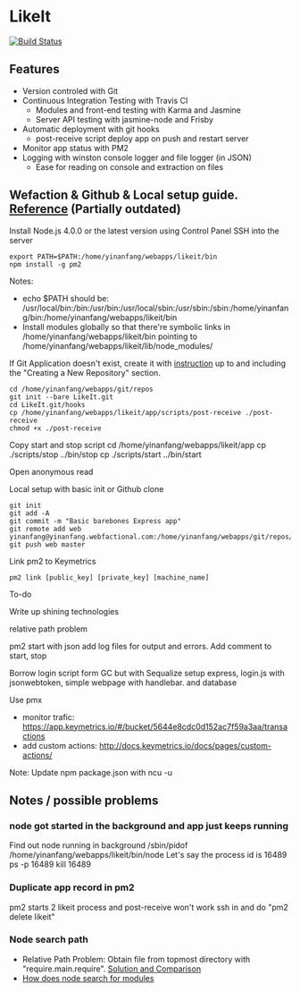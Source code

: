 # LikeIt

[![Build Status](https://travis-ci.org/yinanfang/LikeIt.png?branch=master)](https://travis-ci.org/yinanfang/LikeIt)

## Features

  - Version controled with Git
  - Continuous Integration Testing with Travis CI
    - Modules and front-end testing with Karma and Jasmine
    - Server API testing with jasmine-node and Frisby
  - Automatic deployment with git hooks
    - post-receive script deploy app on push and restart server
  - Monitor app status with PM2
  - Logging with winston console logger and file logger (in JSON)
    - Ease for reading on console and extraction on files

## Wefaction & Github & Local setup guide. [Reference](https://www.jamestease.co.uk/blether/deploying-express-nodejs-app-to-webfaction-using-git-hooks) (Partially outdated)

Install Node.js 4.0.0 or the latest version using Control Panel
SSH into the server

    export PATH=$PATH:/home/yinanfang/webapps/likeit/bin
    npm install -g pm2

Notes:

  - echo $PATH should be: /usr/local/bin:/bin:/usr/bin:/usr/local/sbin:/usr/sbin:/sbin:/home/yinanfang/bin:/home/yinanfang/webapps/likeit/bin
  - Install modules globally so that there're symbolic links in /home/yinanfang/webapps/likeit/bin pointing to /home/yinanfang/webapps/likeit/lib/node_modules/

If Git Application doesn't exist, create it with [instruction](https://docs.webfaction.com/software/git.html) up to and including the "Creating a New Repository" section.

    cd /home/yinanfang/webapps/git/repos
    git init --bare LikeIt.git
    cd LikeIt.git/hooks
    cp /home/yinanfang/webapps/likeit/app/scripts/post-receive ./post-receive
    chmod +x ./post-receive

Copy start and stop script
    cd /home/yinanfang/webapps/likeit/app
    cp ./scripts/stop ../bin/stop
    cp ./scripts/start ../bin/start

Open anonymous read


Local setup with basic init or Github clone

    git init
    git add -A
    git commit -m "Basic barebones Express app"
    git remote add web yinanfang@yinanfang.webfactional.com:/home/yinanfang/webapps/git/repos/LikeIt.git
    git push web master

Link pm2 to Keymetrics

    pm2 link [public_key] [private_key] [machine_name]




To-do

Write up shining technologies

relative path problem

pm2 start with json add log files for output and errors.
Add comment to start, stop

Borrow login script form GC but with Sequalize
setup express, login.js with jsonwebtoken, simple webpage with handlebar. and database

Use pmx
  - monitor trafic: https://app.keymetrics.io/#/bucket/5644e8cdc0d152ac7f59a3aa/transactions
  - add custom actions: http://docs.keymetrics.io/docs/pages/custom-actions/

Note:
Update npm package.json with
  ncu -u


## Notes / possible problems

### node got started in the background and app just keeps running
Find out node running in background
/sbin/pidof /home/yinanfang/webapps/likeit/bin/node
Let's say the process id is 16489
ps -p 16489
kill 16489

### Duplicate app record in pm2
pm2 starts 2 likeit process and post-receive won't work
ssh in and do "pm2 delete likeit"

### Node search path
  - Relative Path Problem: Obtain file from topmost directory with "require.main.require". [Solution and Comparison](https://gist.github.com/branneman/8048520)
  - [How does node search for modules](http://www.bennadel.com/blog/2169-where-does-node-js-and-require-look-for-modules.htm)
